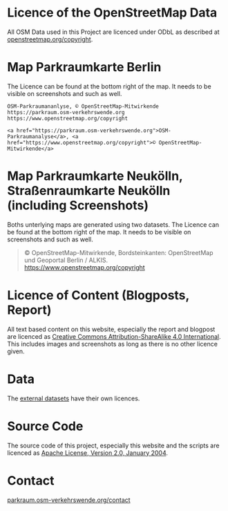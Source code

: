 # Licence of the OpenStreetMap Data

All OSM Data used in this Project are licenced under ODbL as described at [openstreetmap.org/copyright](https://www.openstreetmap.org/copyright).

# Map Parkraumkarte Berlin

The Licence can be found at the bottom right of the map. It needs to be visible on screenshots and such as well.

    OSM-Parkraumananlyse, © OpenStreetMap-Mitwirkende
    https://parkraum.osm-verkehrswende.org
    https://www.openstreetmap.org/copyright

```
<a href="https://parkraum.osm-verkehrswende.org">OSM-Parkraumanalyse</a>, <a href="https://www.openstreetmap.org/copyright">© OpenStreetMap-Mitwirkende</a>
```

# Map Parkraumkarte Neukölln, Straßenraumkarte Neukölln (including Screenshots)

Boths unterlying maps are generated using two datasets. The Licence can be found at the bottom right of the map. It needs to be visible on screenshots and such as well.

> © OpenStreetMap-Mitwirkende, Bordsteinkanten: OpenStreetMap und Geoportal Berlin / ALKIS.
> https://www.openstreetmap.org/copyright

# Licence of Content (Blogposts, Report)

All text based content on this website, especially the report and blogpost are licenced as [Creative Commons Attribution-ShareAlike 4.0 International](http://creativecommons.org/licenses/by-sa/4.0/). This includes images and screenshots as long as there is no other licence given.

# Data

The [external datasets](https://github.com/osmberlin/parkraum.osm-verkehrswende.org/project-prototype-neukoelln/data) have their own licences.

# Source Code

The source code of this project, especially this website and the scripts are licenced as [Apache License, Version 2.0, January 2004](https://www.apache.org/licenses/LICENSE-2.0).

# Contact

[parkraum.osm-verkehrswende.org/contact](https://parkraum.osm-verkehrswende.org/contact)
